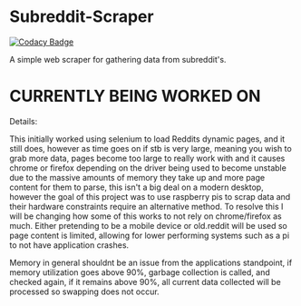 # Subreddit-Scraper

[![Codacy Badge](https://api.codacy.com/project/badge/Grade/a2524ee0197c4c3e8377e8f01c3c4fde)](https://app.codacy.com/gh/Xenios91/Subreddit-Scraper?utm_source=github.com&utm_medium=referral&utm_content=Xenios91/Subreddit-Scraper&utm_campaign=Badge_Grade)

A simple web scraper for gathering data from subreddit's.

# CURRENTLY BEING WORKED ON
Details:

This initially worked using selenium to load Reddits dynamic pages, and it still does, however as time goes on if stb is very large, meaning you wish to grab more data, pages become too large to really work with and it causes chrome or firefox depending on the driver being used to become unstable due to the massive amounts of memory they take up and more page content for them to parse, this isn't a big deal on a modern desktop, however the goal of this project was to use raspberry pis to scrap data and their hardware constraints require an alternative method. To resolve this I will be changing how some of this works to not rely on chrome/firefox as much. Either pretending to be a mobile device or old.reddit will be used so page content is limited, allowing for lower performing systems such as a pi to not have application crashes.

Memory in general shouldnt be an issue from the applications standpoint, if memory utilization goes above 90%, garbage collection is called, and checked again, if it remains above 90%, all current data collected will be processed so swapping does not occur.
